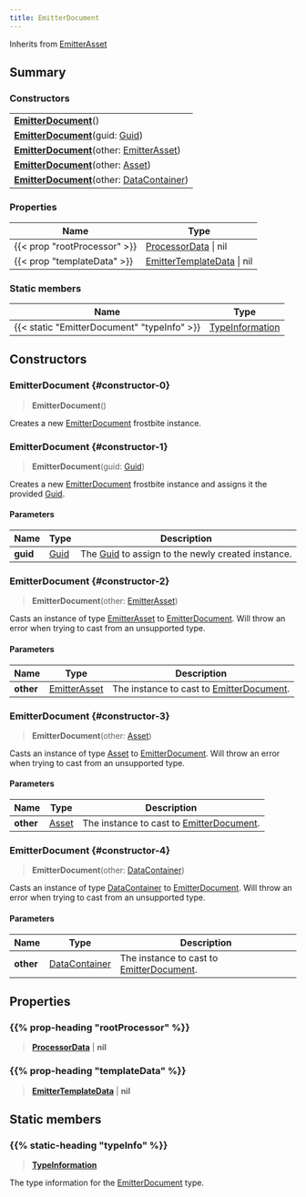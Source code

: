 ```yaml
---
title: EmitterDocument
---
```


Inherits from [EmitterAsset](/vext/ref/fb/emitterasset)

## Summary

### Constructors

|  |
| --- |
| **[EmitterDocument](#constructor-0)**() |
| **[EmitterDocument](#constructor-1)**(guid: [Guid](/vext/ref/shared/type/guid)) |
| **[EmitterDocument](#constructor-2)**(other: [EmitterAsset](/vext/ref/fb/emitterasset)) |
| **[EmitterDocument](#constructor-3)**(other: [Asset](/vext/ref/fb/asset)) |
| **[EmitterDocument](#constructor-4)**(other: [DataContainer](/vext/ref/shared/type/datacontainer)) |

### Properties

| Name | Type |
| ---- | ---- |
| {{< prop "rootProcessor" >}} | [ProcessorData](/vext/ref/fb/processordata) \| nil |
| {{< prop "templateData" >}} | [EmitterTemplateData](/vext/ref/fb/emittertemplatedata) \| nil |

### Static members

| Name | Type |
| ---- | ---- |
| {{< static "EmitterDocument" "typeInfo" >}} | [TypeInformation](/vext/ref/shared/type/typeinformation) |

## Constructors

### EmitterDocument {#constructor-0}

> **EmitterDocument**()

Creates a new [EmitterDocument](/vext/ref/fb/emitterdocument) frostbite instance.

### EmitterDocument {#constructor-1}

> **EmitterDocument**(guid: [Guid](/vext/ref/shared/type/guid))

Creates a new [EmitterDocument](/vext/ref/fb/emitterdocument) frostbite instance and assigns it the provided [Guid](/vext/ref/shared/type/guid).

#### Parameters

| Name | Type | Description |
| ---- | ---- | ----------- |
| **guid** | [Guid](/vext/ref/shared/type/guid) | The [Guid](/vext/ref/shared/type/guid) to assign to the newly created instance. |

### EmitterDocument {#constructor-2}

> **EmitterDocument**(other: [EmitterAsset](/vext/ref/fb/emitterasset))

Casts an instance of type [EmitterAsset](/vext/ref/fb/emitterasset) to [EmitterDocument](/vext/ref/fb/emitterdocument). Will throw an error when trying to cast from an unsupported type.

#### Parameters

| Name | Type | Description |
| ---- | ---- | ----------- |
| **other** | [EmitterAsset](/vext/ref/fb/emitterasset) | The instance to cast to [EmitterDocument](/vext/ref/fb/emitterdocument). |

### EmitterDocument {#constructor-3}

> **EmitterDocument**(other: [Asset](/vext/ref/fb/asset))

Casts an instance of type [Asset](/vext/ref/fb/asset) to [EmitterDocument](/vext/ref/fb/emitterdocument). Will throw an error when trying to cast from an unsupported type.

#### Parameters

| Name | Type | Description |
| ---- | ---- | ----------- |
| **other** | [Asset](/vext/ref/fb/asset) | The instance to cast to [EmitterDocument](/vext/ref/fb/emitterdocument). |

### EmitterDocument {#constructor-4}

> **EmitterDocument**(other: [DataContainer](/vext/ref/shared/type/datacontainer))

Casts an instance of type [DataContainer](/vext/ref/shared/type/datacontainer) to [EmitterDocument](/vext/ref/fb/emitterdocument). Will throw an error when trying to cast from an unsupported type.

#### Parameters

| Name | Type | Description |
| ---- | ---- | ----------- |
| **other** | [DataContainer](/vext/ref/shared/type/datacontainer) | The instance to cast to [EmitterDocument](/vext/ref/fb/emitterdocument). |

## Properties

### {{% prop-heading "rootProcessor" %}}

> **[ProcessorData](/vext/ref/fb/processordata)** \| **nil**

### {{% prop-heading "templateData" %}}

> **[EmitterTemplateData](/vext/ref/fb/emittertemplatedata)** \| **nil**

## Static members

### {{% static-heading "typeInfo" %}}

> **[TypeInformation](/vext/ref/shared/type/typeinformation)**

The type information for the [EmitterDocument](/vext/ref/fb/emitterdocument) type.

